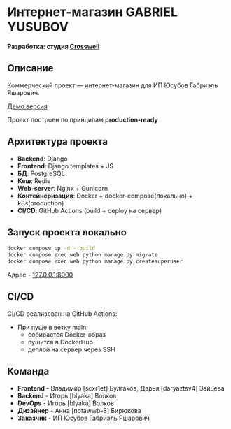 # Интернет-магазин GABRIEL YUSUBOV
**Разработка: студия [Crosswell](https://crosswell.ru)**
##  Описание
Коммерческий проект — интернет-магазин для ИП Юсубов Габриэль Яшарович.

[Демо версия](https://gy.crosswell.ru)

Проект построен по принципам **production-ready**

## Архитектура проекта
- **Backend**: Django
- **Frontend**: Django templates + JS
- **БД**: PostgreSQL
- **Кеш**: Redis
- **Web-server**: Nginx + Gunicorn
- **Контейнеризация**: Docker + docker-compose(локально) + k8s(production)
- **CI/CD**: GitHub Actions (build + deploy на сервер)

## Запуск проекта локально
   ```bash
   docker compose up -d --build
   docker compose exec web python manage.py migrate
   docker compose exec web python manage.py createsuperuser
   ```
Адрес - [127.0.0.1:8000](127.0.0.1:8000)

## CI/CD
CI/CD реализован на GitHub Actions:

- При пуше в ветку main:
    - собирается Docker-образ
    - пушится в DockerHub
    - деплой на сервер через SSH

## Команда
- **Frontend** - Владимир [scxr1et] Булгаков, Дарья [daryaztsv4] Зайцева
- **Backend** - Игорь [blyaka] Волков
- **DevOps** - Игорь [blyaka] Волков
- **Дизайнер** - Анна [notawwb-8] Бирюкова
- **Заказчик** - ИП Юсубов Габриэль Яшарович
